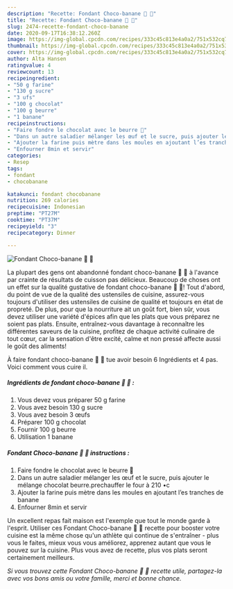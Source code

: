 ```yaml
---
description: "Recette: Fondant Choco-banane 🍌 🍫"
title: "Recette: Fondant Choco-banane 🍌 🍫"
slug: 2474-recette-fondant-choco-banane
date: 2020-09-17T16:38:12.260Z
image: https://img-global.cpcdn.com/recipes/333c45c813e4a0a2/751x532cq70/fondant-choco-banane-🍌-🍫-photo-principale-de-la-recette.jpg
thumbnail: https://img-global.cpcdn.com/recipes/333c45c813e4a0a2/751x532cq70/fondant-choco-banane-🍌-🍫-photo-principale-de-la-recette.jpg
cover: https://img-global.cpcdn.com/recipes/333c45c813e4a0a2/751x532cq70/fondant-choco-banane-🍌-🍫-photo-principale-de-la-recette.jpg
author: Alta Hansen
ratingvalue: 4
reviewcount: 13
recipeingredient:
- "50 g farine"
- "130 g sucre"
- "3 ufs"
- "100 g chocolat"
- "100 g beurre"
- "1 banane"
recipeinstructions:
- "Faire fondre le chocolat avec le beurre 🧈"
- "Dans un autre saladier mélanger les œuf et le sucre, puis ajouter le mélange chocolat beurre.prechauffer le four à 210 •c"
- "Ajouter la farine puis mètre dans les moules en ajoutant l’es tranches de banane"
- "Enfourner 8min et servir"
categories:
- Resep
tags:
- fondant
- chocobanane

katakunci: fondant chocobanane 
nutrition: 269 calories
recipecuisine: Indonesian
preptime: "PT27M"
cooktime: "PT37M"
recipeyield: "3"
recipecategory: Dinner

---
```



![Fondant Choco-banane 🍌 🍫](https://img-global.cpcdn.com/recipes/333c45c813e4a0a2/751x532cq70/fondant-choco-banane-🍌-🍫-photo-principale-de-la-recette.jpg)

La plupart des gens ont abandonné fondant choco-banane 🍌 🍫 à l'avance par crainte de résultats de cuisson pas délicieux. Beaucoup de choses ont un effet sur la qualité gustative de fondant choco-banane 🍌 🍫! Tout d'abord, du point de vue de la qualité des ustensiles de cuisine, assurez-vous toujours d'utiliser des ustensiles de cuisine de qualité et toujours en état de propreté. De plus, pour que la nourriture ait un goût fort, bien sûr, vous devez utiliser une variété d'épices afin que les plats que vous préparez ne soient pas plats. Ensuite, entraînez-vous davantage à reconnaître les différentes saveurs de la cuisine, profitez de chaque activité culinaire de tout cœur, car la sensation d'être excité, calme et non pressé affecte aussi le goût des aliments!

<!--inarticleads1-->

À faire fondant choco-banane 🍌 🍫 tue avoir besoin 6 Ingrédients et 4 pas. Voici comment vous cuire il.

##### Ingrédients de fondant choco-banane 🍌 🍫 :

1. Vous devez vous préparer 50 g farine
1. Vous avez besoin 130 g sucre
1. Vous avez besoin 3 œufs
1. Préparer 100 g chocolat
1. Fournir 100 g beurre
1. Utilisation 1 banane




<!--inarticleads2-->

##### Fondant Choco-banane 🍌 🍫 instructions :

1. Faire fondre le chocolat avec le beurre 🧈
1. Dans un autre saladier mélanger les œuf et le sucre, puis ajouter le mélange chocolat beurre.prechauffer le four à 210 •c
1. Ajouter la farine puis mètre dans les moules en ajoutant l’es tranches de banane
1. Enfourner 8min et servir




<!--inarticleads1-->

<p>
Un excellent repas fait maison est l'exemple que tout le monde garde à l'esprit. Utiliser ces Fondant Choco-banane 🍌 🍫 recette pour booster votre cuisine est la même chose qu'un athlète qui continue de s'entraîner - plus vous le faites, mieux vous vous améliorez, apprenez autant que vous le pouvez sur la cuisine. Plus vous avez de recette, plus vos plats seront certainement meilleurs.
</p>

<p>
<i>Si vous trouvez cette Fondant Choco-banane 🍌 🍫 recette utile, partagez-la avec vos bons amis ou votre famille, merci et bonne chance.</i>
</p>
